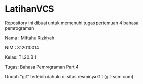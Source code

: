 # LatihanVCS
Repository ini dibuat untuk memenuhi tugas pertemuan 4 bahasa pemrograman

Nama : Miftahu Rizkiyah

NIM  : 312010014

Kelas: TI.20.B.1

Tugas: Bahasa Pemrograman Part 4

Unduh "git" terlebih dahulu di situs resminya Git (git-scm.com)
